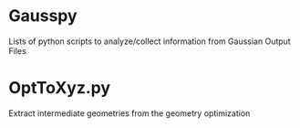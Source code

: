 # Gausspy
Lists of python scripts to analyze/collect information from Gaussian Output Files

# OptToXyz.py
Extract intermediate geometries from the geometry optimization
